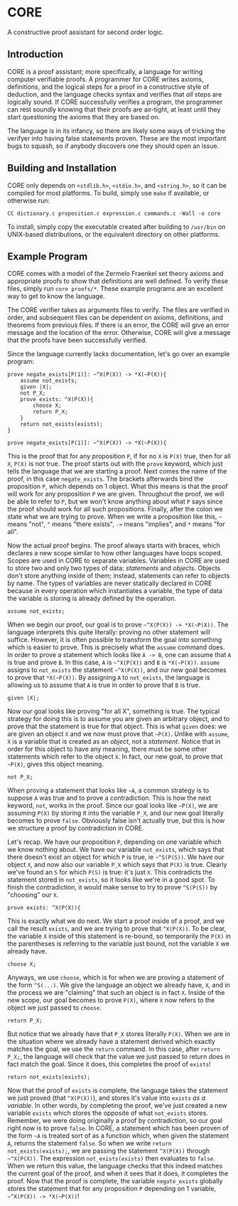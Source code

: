 # CORE
A constructive proof assistant for second order logic.

## Introduction

CORE is a proof assistant; more specifically, a language for writing computer verifiable proofs. A programmer for CORE writes axioms, definitions, 
and the logical steps for a proof in a constructive style of deduction, and the language checks syntax and verifies that *all* steps are logically sound. If
CORE successfully verifies a program, the programmer can rest soundly knowing that their proofs are air-tight, at least until they start questioning the axioms
that they are based on.

The language is in its infancy, so there are likely some ways of tricking the verifyer into having false statements proven. These are the most important bugs to
squash, so if anybody discovers one they should open an issue.

## Building and Installation

CORE only depends on `<stdlib.h>`, `<stdio.h>`, and `<string.h>`, so it can be compiled for most platforms. To build, simply use `make` if available, or otherwise
run:

```
CC dictionary.c proposition.c expression.c commands.c -Wall -o core
```

To install, simply copy the executable created after building to `/usr/bin` on UNIX-based distributions, or the equivalent directory on other platforms.

## Example Program

CORE comes with a model of the Zermelo Fraenkel set theory axioms and appropriate proofs to show that definitions are well defined. To verify these files, simply
run `core proofs/*`. These example programs are an excellent way to get to know the language.

The CORE verifier takes as arguments files to verify. The files are verified in order, and subsequent files can be dependent on axioms, definitions, and theorems
from previous files. If there is an error, the CORE will give an error message and the location of the error. Otherwise, CORE will give a message that the proofs
have been successfully verified.

Since the language currently lacks documentation, let's go over an example program:

```
prove negate_exists[P(1)]: ~^X(P(X)) -> *X(~P(X)){
	assume not_exists;
	given |X|;
	not P_X;
	prove exists: ^X(P(X)){
		choose X;
		return P_X;
	}
	return not_exists(exists);
}
```

```
prove negate_exists[P(1)]: ~^X(P(X)) -> *X(~P(X)){
```

This is the proof that for any proposition `P`, if for no `X` is `P(X)` true, then for all `X`, `P(X)` is not true. The proof starts out with the `prove` keyword,
which just tells the language that we are starting a proof. Next comes the name of the proof, in this case `negate_exists`. The brackets afterwards bind the
proposition `P`, which depends on 1 object. What this means is that the proof will work for any proposition `P` we are given. Throughout the proof, we will be
able to refer to `P`, but we won't know anything about what `P` says since the proof should work for all such propositions. Finally, after the colon we state what
we are trying to prove. When we write a proposition like this, `~` means "not", `^` means "there exists", `->` means "implies", and `*` means "for all".

Now the actual proof begins. The proof always starts with braces, which declares a new scope similar to how other languages have loops scoped. Scopes are used
in CORE to separate variables. Variables in CORE are used to store two and only two types of data: *statements* and *objects*. Objects don't store anything inside
of them; instead, statements can refer to objects by name. The types of variables are never statically declared in CORE because in every operation which
instantiates a variable, the type of data the variable is storing is already defined by the operation.

```
assume not_exists;
```

When we begin our proof, our goal is to prove `~^X(P(X)) -> *X(~P(X))`. The language interprets this quite literally: proving no other statement will suffice.
However, it is often possible to transform the goal into something which is easier to prove. This is precisely what the `assume` command does. In order
to prove a statement which looks like `A -> B`, one can assume that `A` is true and prove `B`. In this case, `A` is `~^X(P(X))` and `B` is `*X(~P(X))`. `assume`
assigns to `not_exists` the statement `~^X(P(X))`, and our new goal becomes to prove that `*X(~P(X))`. 
By assigning `A` to `not_exists`, the language is allowing us to assume that `A` is true in order to prove that `B` is true.

```
given |X|;
```

Now our goal looks like proving "for all X", something is true. The typical strategy for doing this is to assume you are given an arbitrary object, and to prove
that the statement is true for that object. This is what `given` does: we are given an object `X` and we now must prove that `~P(X)`. Unlike with `assume`, 
`X` is a variable that is created as an *object*, not a *statement*. Notice that in order for this object to have any meaning, there must be some other statements
which refer to the object `X`. In fact, our new goal, to prove that `~P(X)`, gives this object meaning.

```
not P_X;
```

When proving a statement that looks like `~A`, a common strategy is to suppose `A` was true and to prove a contradiction. This is how the next keyword, `not`,
works in the proof. Since our goal looks like `~P(X)`, we are assuming `P(X)` by storing it into the variable `P_X`, and our new goal literally becomes to prove
`false`. Obviously false isn't actually true, but this is how we structure a proof by contradiction in CORE.

Let's recap. We have our proposition `P`, depending on one variable which we know nothing about. We have our variable `not_exists`, which says that there doesn't
exist an object for which `P` is true, ie `~^S(P(S))`. We have our object `X`, and now also our variable `P_X` which says that `P(X)` is true. Clearly we've
found an `S` for which `P(S)` is true: it's just `X`. This contradicts the statement stored in `not_exists`, so it looks like we're in a good spot. To finish the
contradiction, it would make sense to try to prove `^S(P(S))` by "choosing" our `X`.

```
prove exists: ^X(P(X)){
```

This is exactly what we do next. We start a proof inside of a proof, and we call the result `exists`, and we are trying to prove that `^X(P(X))`. To be clear, the
variable `X` inside of this statement is re-bound, so temporarily the `P(X)` in the parentheses is referring to the variable just bound, not the variable `X` we
already have.

```
choose X;
```

Anyways, we use `choose`, which is for when we are proving a statement of the form `^S(...)`. We give the language an object we already have, `X`, and in the
process we are "claiming" that such an object is in fact `X`. Inside of the new scope, our goal becomes to prove 
`P(X)`, where `X` now refers to the object we just passed to `choose`.

```
return P_X;
```

But notice that we already have that `P_X` stores literally `P(X)`. When we are in the situation where we already have a statement derived which exactly matches
the goal, we use the `return` command. In this case, after `return P_X;`, the language will check that the value we just passed to return does in fact match the
goal. Since it does, this completes the proof of `exists`!

```
return not_exists(exists);
```

Now that the proof of `exists` is complete, the language takes the statement we just proved (that `^X(P(X))`), and stores it's value into `exists` *as a variable*.
In other words, by completing the proof, we've just created a new variable `exists` which stores the opposite of what `not_exists` stores. Remember, we were doing
originally a proof by contradiction, so our goal right now is to prove `false`. In CORE, a statement which has been proven of the form `~A` is treated sort of as
a function which, when given the statement `A`, returns the statement `false`. So when we write `return not_exists(exists);`, we are passing the statement
`^X(P(X))` through `~^X(P(X))`. The expression `not_exists(exists)` then evaluates to `false`. When we return this value, the language checks that this indeed
matches the current goal of the proof, and when it sees that it does, it completes the proof. Now that the proof is complete, the variable `negate_exists`
globally stores the statement that for any proposition `P` depending on 1 variable, `~^X(P(X)) -> *X(~P(X))`!
